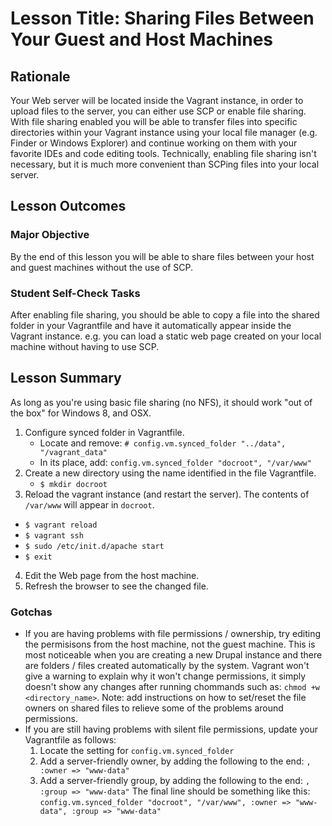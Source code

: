 # Lesson Title: Sharing Files Between Your Guest and Host Machines

## Rationale

Your Web server will be located inside the Vagrant instance, in order to upload files to the server, you can either use SCP or enable file sharing. With file sharing enabled you will be able to transfer files into specific directories within your Vagrant instance using your local file manager (e.g. Finder or Windows Explorer) and continue working on them with your favorite IDEs and code editing tools. Technically, enabling file sharing isn't necessary, but it is much more convenient than SCPing files into your local server. 

## Lesson Outcomes

### Major Objective

By the end of this lesson you will be able to share files between your host and guest machines without the use of SCP.

### Student Self-Check Tasks

After enabling file sharing, you should be able to copy a file into the shared folder in your Vagrantfile and have it automatically appear inside the Vagrant instance. e.g. you can load a static web page created on your local machine without having to use SCP.

## Lesson Summary

As long as you're using basic file sharing (no NFS), it should work "out of the box" for Windows 8, and OSX.

1. Configure synced folder in Vagrantfile.
   - Locate and remove: `# config.vm.synced_folder "../data", "/vagrant_data"`
   - In its place, add: `config.vm.synced_folder "docroot", "/var/www"`
2. Create a new directory using the name identified in the file Vagrantfile.
   - `$ mkdir docroot`
3. Reload the vagrant instance (and restart the server). The contents of `/var/www` will appear in `docroot`.
  - `$ vagrant reload`
  - `$ vagrant ssh`
  - `$ sudo /etc/init.d/apache start`
  - `$ exit`
4. Edit the Web page from the host machine.
5. Refresh the browser to see the changed file.

### Gotchas

- If you are having problems with file permissions / ownership, try editing the permisisons from the host machine, not the guest machine. This is most noticeable when you are creating a new Drupal instance and there are folders / files created automatically by the system. Vagrant won't give a warning to explain why it won't change permissions, it simply doesn't show any changes after running chommands such as: `chmod +w <directory_name>`. Note: add instructions on how to set/reset the file owners on shared files to relieve some of the problems around permissions.
- If you are still having problems with silent file permissions, update your Vagrantfile as follows:
  1. Locate the setting for `config.vm.synced_folder`
  2. Add a server-friendly owner, by adding the following to the end: `, :owner => "www-data"`
  3. Add a server-friendly group, by adding the following to the end: `, :group => "www-data"`
  The final line should be something like this:
  ````config.vm.synced_folder "docroot", "/var/www", :owner => "www-data", :group => "www-data"````
